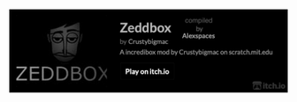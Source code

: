 
[![Zeddbox](https://raw.githubusercontent.com/AlexSpaces/Zeddbox/main/Home/Itch/Embed.png?token=GHSAT0AAAAAACMCXQFCOCKTQCRWBES22TWCZMML42Q)](https://zeddbox.alexspac.es)
